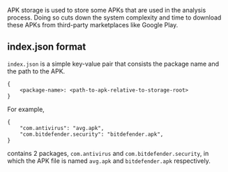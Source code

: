 APK storage is used to store some APKs that are used in the analysis process. Doing so cuts down the system complexity and time to download these APKs from third-party marketplaces like Google Play.

## index.json format

`index.json` is a simple key-value pair that consists the package name and the path to the APK.

```
{
    <package-name>: <path-to-apk-relative-to-storage-root>
}
```

For example,

```
{
    "com.antivirus": "avg.apk",
    "com.bitdefender.security": "bitdefender.apk",
}
```

contains 2 packages, `com.antivirus` and `com.bitdefender.security`, in which the APK file is named `avg.apk` and `bitdefender.apk` respectively.
